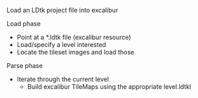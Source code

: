 

Load an LDtk project file into excalibur

Load phase
* Point at a *.ldtk file (excalibur resource)
* Load/specify a level interested
* Locate the tileset images and load those

Parse phase
* Iterate through the current level
  - Build excalibur TileMaps using the appropriate level.ldtkl

